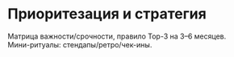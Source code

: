 # Приоритезация и стратегия

Матрица важности/срочности, правило Top-3 на 3–6 месяцев.  
Мини-ритуалы: стендапы/ретро/чек-ины.
